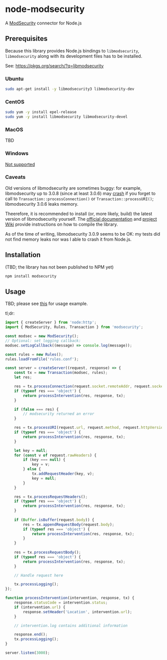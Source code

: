 # node-modsecurity

A [ModSecurity](https://github.com/SpiderLabs/ModSecurity#readme) connector for Node.js

## Prerequisites

Because this library provides Node.js bindings to `libmodsecurity`, `libmodsecurity` along with its development files has to be installed.

See: https://pkgs.org/search/?q=libmodsecurity

### Ubuntu

```sh
sudo apt-get install -y libmodsecurity3 libmodsecurity-dev
```

### CentOS

```sh
sudo yum -y install epel-release
sudo yum -y install libmodsecurity libmodsecurity-devel
```

### MacOS

TBD

### Windows

[Not supported](https://github.com/SpiderLabs/ModSecurity#windows)

### Caveats

Old versions of libmodsecurity are sometimes buggy: for example, libmodsecurity up to 3.0.8 (since at least 3.0.6) may [crash](https://github.com/SpiderLabs/ModSecurity/issues/2872)
if you forget to call to `Transaction::processConnection()` or `Transaction::processURI()`; libmodsecurity 3.0.6 leaks memory.

Theerefore, it is recommended to install (or, more likely, build) the latest version of libmodsecurity yourself. The [official documentation](https://github.com/SpiderLabs/ModSecurity#compilation)
and [project Wiki](https://github.com/SpiderLabs/ModSecurity/wiki/Compilation-recipes-for-v3.x) provide instructions on how to compile the library.

As of the time of writing, libmodsecurity 3.0.9 seems to be OK: my tests did not find memory leaks nor was I able to crash it from Node.js.

## Installation

(TBD; the library has not been published to NPM yet)

```sh
npm install modsecurity
```

## Usage

TBD; please see [this](https://github.com/sjinks/node-modsecurity/blob/245049f87b276fd56c1493b37afa437d04613e72/test/integration/lifecycle.mjs#L39-L85) for usage example.

tl;dr:
```js
import { createServer } from 'node:http';
import { ModSecurity, Rules, Transaction } from 'modsecurity';

const modsec = new ModSecurity();
// Optional: set logging callback:
modsec.setLogCallback((message) => console.log(message));

const rules = new Rules();
rules.loadFromFile('rules.conf');

const server = createServer((request, response) => {
    const tx = new Transaction(modsec, rules);
    let res;

    res = tx.processConnection(request.socket.remoteAddr, request.socket.remotePort, request.socket.localAddress, request.socket.localPort);
    if (typeof res === 'object') {
        return processIntervention(res, response, tx);
    }

    if (false === res) {
        // modsecurity returned an error
    }

    res = tx.processURI(request.url, request.method, request.httpVersion);
    if (typeof res === 'object') {
        return processIntervention(res, response, tx);
    }

    let key = null;
    for (const v of request.rawHeaders) {
        if (key === null) {
            key = v;
        } else {
            tx.addRequestHeader(key, v);
            key = null;
        }
    }

    res = tx.processRequestHeaders();
    if (typeof res === 'object') {
        return processIntervention(res, response, tx);
    }
        
    if (Buffer.isBuffer(request.body)) {
        res = tx.appendRequestBody(request.body);
        if (typeof res === 'object') {
            return processIntervention(res, response, tx);
        }
    }
            
    res = tx.processRequestBody();
    if (typeof res === 'object') {
        return processIntervention(res, response, tx);
    }

    // Handle request here

    tx.processLogging();
});

function processIntervention(intervention, response, tx) {
    response.statusCode = intervention.status;
    if (intervention.url) {
        response.setHeader('Location', intervention.url);
    }

    // intervention.log contains additional information

    response.end();
    tx.processLogging();
}

server.listen(3000);
```

